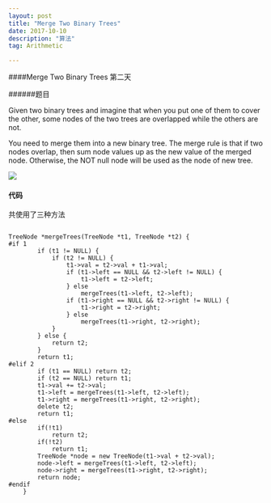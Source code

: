 ```yaml
---
layout: post
title: "Merge Two Binary Trees"
date: 2017-10-10
description: "算法"
tag: Arithmetic

---
```

####Merge Two Binary Trees
第二天

######题目

Given two binary trees and imagine that when you put one of them to cover the other, some nodes of the two trees are overlapped while the others are not.

You need to merge them into a new binary tree. The merge rule is that if two nodes overlap, then sum node values up as the new value of the merged node. Otherwise, the NOT null node will be used as the node of new tree.

![](pic/merge.png)

#### 代码
共使用了三种方法
```language

TreeNode *mergeTrees(TreeNode *t1, TreeNode *t2) {
#if 1
        if (t1 != NULL) {
            if (t2 != NULL) {
                t1->val = t2->val + t1->val;
                if (t1->left == NULL && t2->left != NULL) {
                    t1->left = t2->left;
                } else
                    mergeTrees(t1->left, t2->left);
                if (t1->right == NULL && t2->right != NULL) {
                    t1->right = t2->right;
                } else
                    mergeTrees(t1->right, t2->right);
            }
        } else {
            return t2;
        }
        return t1;
#elif 2
        if (t1 == NULL) return t2;
        if (t2 == NULL) return t1;
        t1->val += t2->val;
        t1->left = mergeTrees(t1->left, t2->left);
        t1->right = mergeTrees(t1->right, t2->right);
        delete t2;
        return t1;
#else
        if(!t1)
            return t2;
        if(!t2)
            return t1;
        TreeNode *node = new TreeNode(t1->val + t2->val);
        node->left = mergeTrees(t1->left, t2->left);
        node->right = mergeTrees(t1->right, t2->right);
        return node;
#endif
    }

```